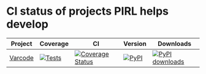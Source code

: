 # CI status of projects PIRL helps develop

| Project | Coverage  | CI | Version | Downloads |
|--|--|--|--|--|
| [Varcode](https://www.github.com/openvax/varcode) | [![Tests](https://github.com/openvax/varcode/actions/workflows/tests.yml/badge.svg)](https://github.com/openvax/varcode/actions/workflows/tests.yml) | <a href="https://coveralls.io/github/openvax/varcode?branch=master"><img src="https://coveralls.io/repos/openvax/varcode/badge.svg?branch=master&service=github" alt="Coverage Status" /></a> |  <a href="https://pypi.python.org/pypi/varcode/"><img src="https://img.shields.io/pypi/v/varcode.svg?maxAge=1000" alt="PyPI" /></a> | [![PyPI downloads](https://img.shields.io/pypi/dm/varcode.svg)](https://pypistats.org/packages/varcode) |
